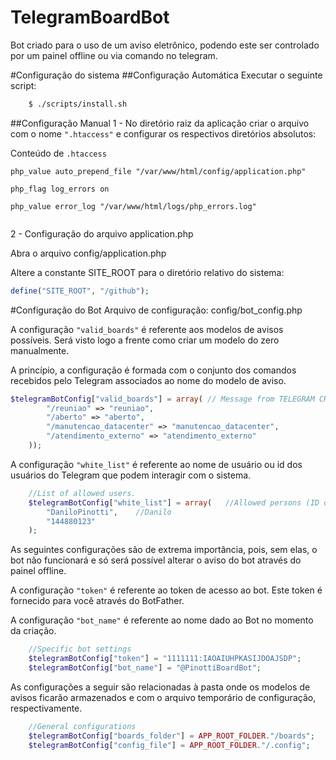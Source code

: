 # TelegramBoardBot
Bot criado para o uso de um aviso eletrônico, podendo este ser controlado por um painel offline ou via comando no telegram.

#Configuração do sistema
##Configuração Automática
Executar o seguinte script:
```bash
	$ ./scripts/install.sh
```

##Configuração Manual
1 - No diretório raiz da aplicação criar o arquivo com o nome `".htaccess"` e configurar os respectivos diretórios absolutos:

Conteúdo de `.htaccess` 
```
php_value auto_prepend_file "/var/www/html/config/application.php"
		
php_flag log_errors on
		
php_value error_log "/var/www/html/logs/php_errors.log"
		
```
2 - Configuração do arquivo application.php

 Abra o arquivo config/application.php
	
 Altere a constante SITE_ROOT para o diretório relativo do sistema:
```php
define("SITE_ROOT", "/github");
```
#Configuração do Bot
Arquivo de configuração: config/bot_config.php

A configuração `"valid_boards"` é referente aos modelos de avisos possíveis. Será visto logo a frente como criar um modelo do zero manualmente.

A princípio, a configuração é formada com o conjunto dos comandos recebidos pelo Telegram associados ao nome do modelo de aviso.
```php
$telegramBotConfig["valid_boards"] = array(	// Message from TELEGRAM CHAT => board name
	    "/reuniao" => "reuniao",
	    "/aberto" => "aberto",
	    "/manutencao_datacenter" => "manutencao_datacenter",
	    "/atendimento_externo" => "atendimento_externo"
	));
```


A configuração `"white_list"` é referente ao nome de usuário ou id dos usuários do Telegram que podem interagir com o sistema.
```php
	//List of allowed users.
	$telegramBotConfig["white_list"] = array(	//Allowed persons (ID or Username) to interact with BOT
		"DaniloPinotti",	//Danilo
		"144880123"
	);
```


As seguintes configurações são de extrema importância, pois, sem elas, o bot não funcionará e só será possível alterar o aviso do bot através do painel offline.

A configuração `"token"` é referente ao token de acesso ao bot. Este token é fornecido para você através do BotFather.

A configuração `"bot_name"` é referente ao nome dado ao Bot no momento da criação.
```php
	//Specific bot settings
	$telegramBotConfig["token"] = "1111111:IAOAIUHPKASIJDOAJSDP";
	$telegramBotConfig["bot_name"] = "@PinottiBoardBot";
```

As configurações a seguir são relacionadas à pasta onde os modelos de avisos ficarão armazenados e com o arquivo temporário de configuração, respectivamente.
```php
	//General configurations
	$telegramBotConfig["boards_folder"] = APP_ROOT_FOLDER."/boards";
	$telegramBotConfig["config_file"] = APP_ROOT_FOLDER."/.config";
```
